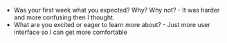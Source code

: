 * Was your first week what you expected? Why? Why not? - It was harder and more confusing then I thought.
* What are you excited or eager to learn more about? - Just more user interface so I can get more comfortable
